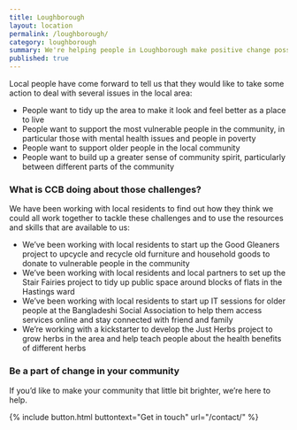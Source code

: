 ```yaml
---
title: Loughborough
layout: location
permalink: /loughborough/
category: loughborough
summary: We're helping people in Loughborough make positive change possible.
published: true
---
```


Local people have come forward to tell us that they would like to take some action to deal with several issues in the local area:

* People want to tidy up the area to make it look and feel better as a place to live
* People want to support the most vulnerable people in the community, in particular those with mental health issues and people in poverty
* People want to support older people in the local community
* People want to build up a greater sense of community spirit, particularly between different parts of the community

### What is CCB doing about those challenges? 

We have been working with local residents to find out how they think we could all work together to tackle these challenges and to use the resources and skills that are available to us:

* We’ve been working with local residents to start up the Good Gleaners project to upcycle and recycle old furniture and household goods to donate to vulnerable people in the community
* We’ve been working with local residents and local partners to set up the Stair Fairies project to tidy up public space around blocks of flats in the Hastings ward
* We’ve been working with local residents to start up IT sessions for older people at the Bangladeshi Social Association to help them access services online and stay connected with friend and family
* We’re working with a kickstarter to develop the Just Herbs project to grow herbs in the area and help teach people about the health benefits of different herbs

### Be a part of change in your community

If you’d like to make your community that little bit brighter, we’re here to help.

{% include button.html buttontext="Get in touch" url="/contact/" %}